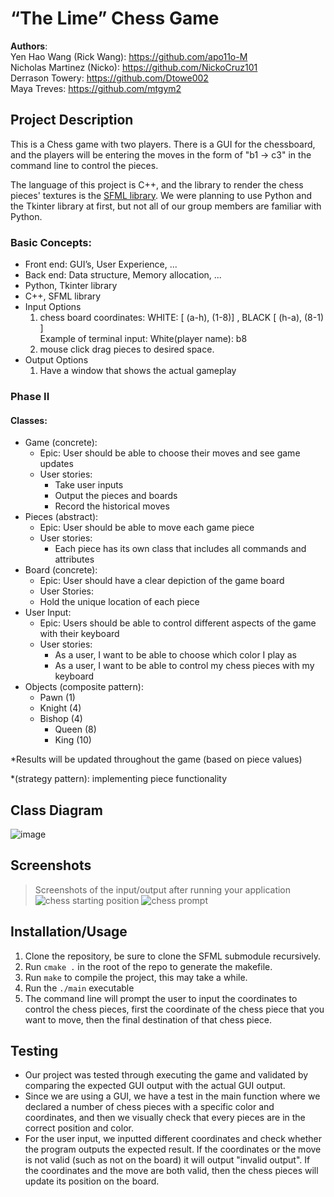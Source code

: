 # “The Lime” Chess Game

**Authors**:<br>
Yen Hao Wang (Rick Wang): https://github.com/apo11o-M<br>
Nicholas Martinez (Nicko): https://github.com/NickoCruz101<br>
Derrason Towery: https://github.com/Dtowe002<br>
Maya Treves: https://github.com/mtgym2<br>

## Project Description
This is a Chess game with two players. There is a GUI for the chessboard, and the players will be entering the moves in the form of "b1 -> c3" in the command line to control the pieces.

The language of this project is C++, and the library to render the chess pieces' textures is the [SFML library](https://www.sfml-dev.org/).
We were planning to use Python and the Tkinter library at first, but not all of our group members are familiar with Python.

### Basic Concepts:
 - Front end: GUI’s, User Experience, ...
 - Back end: Data structure, Memory allocation, ...
 - Python, Tkinter library
 - C++, SFML library
 - Input Options
    1. chess board coordinates:   WHITE: [ (a-h), (1-8)] , BLACK [ (h-a), (8-1) ]<br>Example of terminal input: White(player name): b8
    2. mouse click drag pieces to desired space.
 - Output Options
    1. Have a window that shows the actual gameplay

### Phase II
#### Classes:
- Game (concrete):
  - Epic: User should be able to choose their moves and see game updates
  - User stories: 
    - Take user inputs
    - Output the pieces and boards
    - Record the historical moves
- Pieces (abstract):
  - Epic: User should be able to move each game piece
  - User stories:
    - Each piece has its own class that includes all commands and attributes
- Board (concrete):
  - Epic: User should have a clear depiction of the game board
  - User Stories:
   - Hold the unique location of each piece
- User Input:
  - Epic: Users should be able to control different aspects of the game with their keyboard
  - User stories:
    - As a user, I want to be able to choose which color I play as
    - As a user, I want to be able to control my chess pieces with my keyboard
- Objects (composite pattern):
  - Pawn (1)
  - Knight (4)
  - Bishop (4)
	- Queen (8)
	- King (10)

*Results will be updated throughout the game (based on piece values)

*(strategy pattern): implementing piece functionality
 
## Class Diagram
![image](https://user-images.githubusercontent.com/89518835/145036362-84267055-8d74-4c2c-8be1-ba7e1684d342.png)

## Screenshots
 > Screenshots of the input/output after running your application
![chess starting position](https://user-images.githubusercontent.com/89518835/145055572-d1670d39-c054-43f4-be5a-03f4157fe43e.png)
![chess prompt](https://user-images.githubusercontent.com/89518835/145055596-8bbf2944-35ba-4699-96e2-4e9e4c81167a.png)

## Installation/Usage
1. Clone the repository, be sure to clone the SFML submodule recursively.
2. Run `cmake .` in the root of the repo to generate the makefile.
3. Run `make` to compile the project, this may take a while.
4. Run the `./main` executable
5. The command line will prompt the user to input the coordinates to control the chess pieces, first the coordinate of the chess piece that you want to move, then the final destination of that chess piece.

## Testing
- Our project was tested through executing the game and validated by comparing the expected GUI output with the actual GUI output.
- Since we are using a GUI, we have a test in the main function where we declared a number of chess pieces with a specific color and coordinates, and then we visually check that every pieces are in the correct position and color.
- For the user input, we inputted different coordinates and check whether the program outputs the expected result. If the coordinates or the move is not valid (such as not on the board) it will output "invalid output". If the coordinates and the move are both valid, then the chess pieces will update its position on the board.
